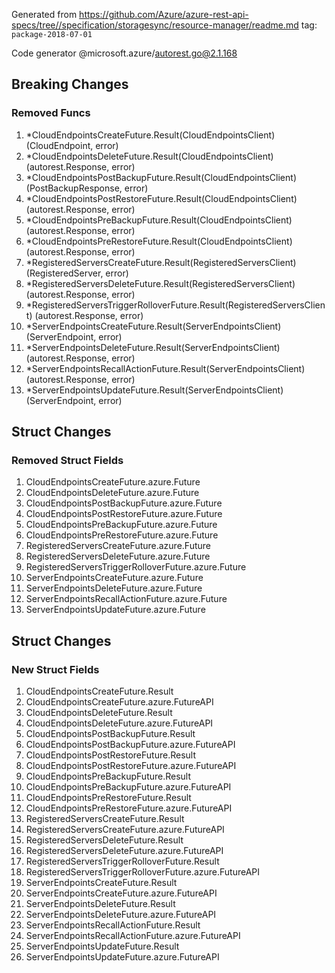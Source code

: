 Generated from https://github.com/Azure/azure-rest-api-specs/tree//specification/storagesync/resource-manager/readme.md tag: `package-2018-07-01`

Code generator @microsoft.azure/autorest.go@2.1.168

## Breaking Changes

### Removed Funcs

1. *CloudEndpointsCreateFuture.Result(CloudEndpointsClient) (CloudEndpoint, error)
1. *CloudEndpointsDeleteFuture.Result(CloudEndpointsClient) (autorest.Response, error)
1. *CloudEndpointsPostBackupFuture.Result(CloudEndpointsClient) (PostBackupResponse, error)
1. *CloudEndpointsPostRestoreFuture.Result(CloudEndpointsClient) (autorest.Response, error)
1. *CloudEndpointsPreBackupFuture.Result(CloudEndpointsClient) (autorest.Response, error)
1. *CloudEndpointsPreRestoreFuture.Result(CloudEndpointsClient) (autorest.Response, error)
1. *RegisteredServersCreateFuture.Result(RegisteredServersClient) (RegisteredServer, error)
1. *RegisteredServersDeleteFuture.Result(RegisteredServersClient) (autorest.Response, error)
1. *RegisteredServersTriggerRolloverFuture.Result(RegisteredServersClient) (autorest.Response, error)
1. *ServerEndpointsCreateFuture.Result(ServerEndpointsClient) (ServerEndpoint, error)
1. *ServerEndpointsDeleteFuture.Result(ServerEndpointsClient) (autorest.Response, error)
1. *ServerEndpointsRecallActionFuture.Result(ServerEndpointsClient) (autorest.Response, error)
1. *ServerEndpointsUpdateFuture.Result(ServerEndpointsClient) (ServerEndpoint, error)

## Struct Changes

### Removed Struct Fields

1. CloudEndpointsCreateFuture.azure.Future
1. CloudEndpointsDeleteFuture.azure.Future
1. CloudEndpointsPostBackupFuture.azure.Future
1. CloudEndpointsPostRestoreFuture.azure.Future
1. CloudEndpointsPreBackupFuture.azure.Future
1. CloudEndpointsPreRestoreFuture.azure.Future
1. RegisteredServersCreateFuture.azure.Future
1. RegisteredServersDeleteFuture.azure.Future
1. RegisteredServersTriggerRolloverFuture.azure.Future
1. ServerEndpointsCreateFuture.azure.Future
1. ServerEndpointsDeleteFuture.azure.Future
1. ServerEndpointsRecallActionFuture.azure.Future
1. ServerEndpointsUpdateFuture.azure.Future

## Struct Changes

### New Struct Fields

1. CloudEndpointsCreateFuture.Result
1. CloudEndpointsCreateFuture.azure.FutureAPI
1. CloudEndpointsDeleteFuture.Result
1. CloudEndpointsDeleteFuture.azure.FutureAPI
1. CloudEndpointsPostBackupFuture.Result
1. CloudEndpointsPostBackupFuture.azure.FutureAPI
1. CloudEndpointsPostRestoreFuture.Result
1. CloudEndpointsPostRestoreFuture.azure.FutureAPI
1. CloudEndpointsPreBackupFuture.Result
1. CloudEndpointsPreBackupFuture.azure.FutureAPI
1. CloudEndpointsPreRestoreFuture.Result
1. CloudEndpointsPreRestoreFuture.azure.FutureAPI
1. RegisteredServersCreateFuture.Result
1. RegisteredServersCreateFuture.azure.FutureAPI
1. RegisteredServersDeleteFuture.Result
1. RegisteredServersDeleteFuture.azure.FutureAPI
1. RegisteredServersTriggerRolloverFuture.Result
1. RegisteredServersTriggerRolloverFuture.azure.FutureAPI
1. ServerEndpointsCreateFuture.Result
1. ServerEndpointsCreateFuture.azure.FutureAPI
1. ServerEndpointsDeleteFuture.Result
1. ServerEndpointsDeleteFuture.azure.FutureAPI
1. ServerEndpointsRecallActionFuture.Result
1. ServerEndpointsRecallActionFuture.azure.FutureAPI
1. ServerEndpointsUpdateFuture.Result
1. ServerEndpointsUpdateFuture.azure.FutureAPI
